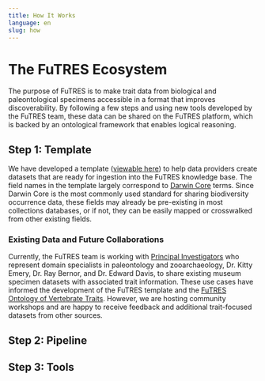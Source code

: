 ```yaml
---
title: How It Works
language: en
slug: how
---
```

# The FuTRES Ecosystem #
<p>The purpose of FuTRES is to make trait data from biological and paleontological specimens accessible in a format that improves discoverability. By following a few steps and using new tools developed by the FuTRES team, these data can be shared on the FuTRES platform, which is backed by an ontological framework that enables logical reasoning.</p>

## Step 1: Template ##
<p>We have developed a template (<a href="https://github.com/futres/template">viewable here</a>) to help data providers create datasets that are ready for ingestion into the FuTRES knowledge base. The field names in the template largely correspond to <a href="https://dwc.tdwg.org/">Darwin Core</a> terms. Since Darwin Core is the most commonly used standard for sharing biodiversity occurrence data, these fields may already be pre-existing in most collections databases, or if not, they can be easily mapped or crosswalked from other existing fields.</p>

### Existing Data and Future Collaborations ###
<p>Currently, the FuTRES team is working with <a href="https://futres.org/team/">Principal Investigators</a> who represent domain specialists in paleontology and zooarchaeology, Dr. Kitty Emery, Dr. Ray Bernor, and Dr. Edward Davis, to share existing museum specimen datasets with associated trait information. These use cases have informed the development of the FuTRES template and the <a href="https://github.com/futres/fovt">FuTRES Ontology of Vertebrate Traits</a>. However, we are hosting community workshops and are happy to receive feedback and additional trait-focused datasets from other sources.</p>

## Step 2: Pipeline ##

## Step 3: Tools ##
